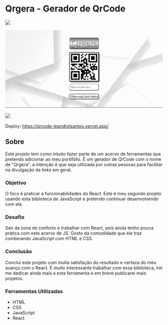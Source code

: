 # Qrgera - Gerador de QrCode

<img src="http://img.shields.io/static/v1?label=STATUS&message=CONCLUIDO&color=GREEN&style=for-the-badge"/>
</p>

![](./src/img/qrgera.png)

![](./src/img/qrgerag.gif)

Deploy: https://qrcode-leandrolsantos.vercel.app/

## Sobre

Este projeto tem como intuito fazer parte de um acervo de ferramentas que pretendo adicionar ao meu portifólio. É um gerador de QrCode com o nome de "Qrgera", a intenção é que seja utilizada por outras pessoas para facilitar na divulgação de links em geral.

### Objetivo

O foco é praticar a funcionabilidades do React. Este é meu segundo projeto usando esta biblioteca de JavaScript e pretendo continuar desenvolvendo com ela.

### Desafio

Sair da zona de conforto e trabalhar com React, pois ainda tenho pouca prática com este acervo de JS. Gosto da comodidade que ele traz combinando JavaScript com HTML e CSS.

### Conclusão

Conclui este projeto com muita satisfação do resultado e certeza do meu avanço com o React. É muito interessante trabalhar com essa biblioteca, irei me dedicar ainda mais a esta ferramenta e em breve publicarei mais projetos.

### Ferramentas Utilizadas

- HTML
- CSS
- JavaScript
- React